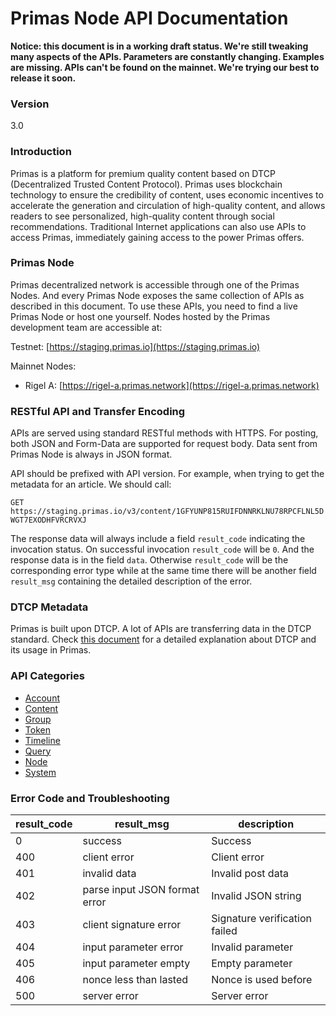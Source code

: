 # Primas Node API Documentation

**Notice: this document is in a working draft status.
We're still tweaking many aspects of the APIs.
Parameters are constantly changing. Examples are missing.
APIs can't be found on the mainnet.
We're trying our best to release it soon.**

### Version

3.0

### Introduction

Primas is a platform for premium quality content based on DTCP (Decentralized Trusted Content Protocol).
Primas uses blockchain technology to ensure the credibility of content, 
uses economic incentives to accelerate the generation and circulation of high-quality content,
and allows readers to see personalized, high-quality content through social recommendations.
Traditional Internet applications can also use APIs to access Primas,
immediately gaining access to the power Primas offers.

### Primas Node

Primas decentralized network is accessible through one of the Primas Nodes.
And every Primas Node exposes the same collection of APIs as described in this document.
To use these APIs, you need to find a live Primas Node or host one yourself.
Nodes hosted by the Primas development team are accessible at:

Testnet: [https://staging.primas.io](https://staging.primas.io)

Mainnet Nodes:

* Rigel A: [https://rigel-a.primas.network](https://rigel-a.primas.network)

### RESTful API and Transfer Encoding

APIs are served using standard RESTful methods with HTTPS. For posting, both JSON and Form-Data are
supported for request body. Data sent from Primas Node is always in JSON format.

API should be prefixed with API version. For example, when trying to get the metadata for an article.
We should call:

`GET https://staging.primas.io/v3/content/1GFYUNP815RUIFDNNRKLNU78RPCFLNL5DWGT7EXODHFVRCRVXJ`

The response data will always include a field `result_code` indicating the invocation status.
On successful invocation `result_code` will be `0`. And the response data is in the field `data`. Otherwise `result_code` will be the corresponding
error type while at the same time there will be another field `result_msg` containing the detailed
description of the error.

### DTCP Metadata

Primas is built upon DTCP. A lot of APIs are transferring data in the DTCP standard. Check [this document](./dtcp.md) for
a detailed explanation about DTCP and its usage in Primas.

### API Categories

* [Account](./account.md)
* [Content](./content.md)
* [Group](./group.md)
* [Token](./token.md)
* [Timeline](./timeline.md)
* [Query](./query.md)
* [Node](./node.md)
* [System](./system.md)

### Error Code and Troubleshooting

| result_code	| result_msg | description |
| ------------ | ------------- | ------------- |
| 0	| success | Success|
| 400 | client error | Client error|
| 401	| invalid data | Invalid post data |
| 402 | parse input JSON format error | Invalid JSON string |
| 403 | client signature error | Signature verification failed |
| 404	| input parameter error | Invalid parameter |
| 405	| input parameter empty | Empty parameter |
| 406	| nonce less than lasted | Nonce is used before |
| 500	| server error | Server error |